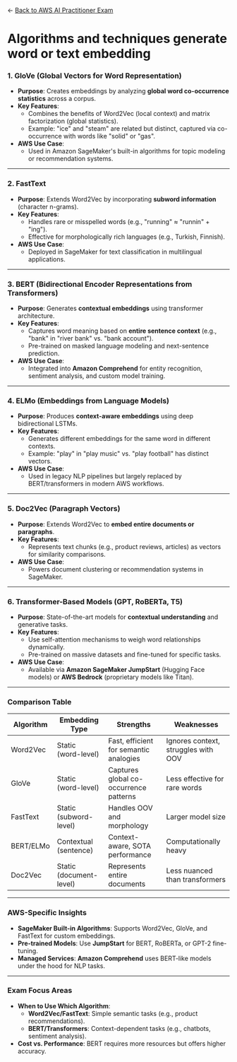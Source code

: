 ← [Back to AWS AI Practitioner Exam](../AWS%20AI%20Practitioner%20Exam.md)

# Algorithms and techniques generate word or text embedding

### **1. GloVe (Global Vectors for Word Representation)**

- **Purpose**: Creates embeddings by analyzing **global word co-occurrence statistics** across a corpus.
- **Key Features**:
    - Combines the benefits of Word2Vec (local context) and matrix factorization (global statistics).
    - Example: "ice" and "steam" are related but distinct, captured via co-occurrence with words like "solid" or "gas".
- **AWS Use Case**:
    - Used in Amazon SageMaker's built-in algorithms for topic modeling or recommendation systems.

---

### **2. FastText**

- **Purpose**: Extends Word2Vec by incorporating **subword information** (character n-grams).
- **Key Features**:
    - Handles rare or misspelled words (e.g., "running" ≈ "runnin" + "ing").
    - Effective for morphologically rich languages (e.g., Turkish, Finnish).
- **AWS Use Case**:
    - Deployed in SageMaker for text classification in multilingual applications.

---

### **3. BERT (Bidirectional Encoder Representations from Transformers)**

- **Purpose**: Generates **contextual embeddings** using transformer architecture.
- **Key Features**:
    - Captures word meaning based on **entire sentence context** (e.g., "bank" in "river bank" vs. "bank account").
    - Pre-trained on masked language modeling and next-sentence prediction.
- **AWS Use Case**:
    - Integrated into **Amazon Comprehend** for entity recognition, sentiment analysis, and custom model training.

---

### **4. ELMo (Embeddings from Language Models)**

- **Purpose**: Produces **context-aware embeddings** using deep bidirectional LSTMs.
- **Key Features**:
    - Generates different embeddings for the same word in different contexts.
    - Example: "play" in "play music" vs. "play football" has distinct vectors.
- **AWS Use Case**:
    - Used in legacy NLP pipelines but largely replaced by BERT/transformers in modern AWS workflows.

---

### **5. Doc2Vec (Paragraph Vectors)**

- **Purpose**: Extends Word2Vec to **embed entire documents or paragraphs**.
- **Key Features**:
    - Represents text chunks (e.g., product reviews, articles) as vectors for similarity comparisons.
- **AWS Use Case**:
    - Powers document clustering or recommendation systems in SageMaker.

---

### **6. Transformer-Based Models (GPT, RoBERTa, T5)**

- **Purpose**: State-of-the-art models for **contextual understanding** and generative tasks.
- **Key Features**:
    - Use self-attention mechanisms to weigh word relationships dynamically.
    - Pre-trained on massive datasets and fine-tuned for specific tasks.
- **AWS Use Case**:
    - Available via **Amazon SageMaker JumpStart** (Hugging Face models) or **AWS Bedrock** (proprietary models like Titan).

---

### **Comparison Table**

| **Algorithm** | **Embedding Type** | **Strengths** | **Weaknesses** |
| --- | --- | --- | --- |
| Word2Vec | Static (word-level) | Fast, efficient for semantic analogies | Ignores context, struggles with OOV |
| GloVe | Static (word-level) | Captures global co-occurrence patterns | Less effective for rare words |
| FastText | Static (subword-level) | Handles OOV and morphology | Larger model size |
| BERT/ELMo | Contextual (sentence) | Context-aware, SOTA performance | Computationally heavy |
| Doc2Vec | Static (document-level) | Represents entire documents | Less nuanced than transformers |

---

### **AWS-Specific Insights**

- **SageMaker Built-in Algorithms**: Supports Word2Vec, GloVe, and FastText for custom embeddings.
- **Pre-trained Models**: Use **JumpStart** for BERT, RoBERTa, or GPT-2 fine-tuning.
- **Managed Services**: **Amazon Comprehend** uses BERT-like models under the hood for NLP tasks.

---

### **Exam Focus Areas**

- **When to Use Which Algorithm**:
    - **Word2Vec/FastText**: Simple semantic tasks (e.g., product recommendations).
    - **BERT/Transformers**: Context-dependent tasks (e.g., chatbots, sentiment analysis).
- **Cost vs. Performance**: BERT requires more resources but offers higher accuracy.